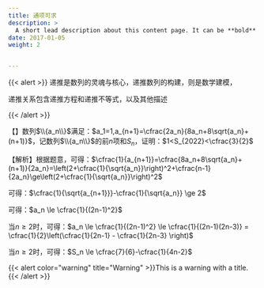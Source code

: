 ```yaml
---
title: 通项可求
description: >
  A short lead description about this content page. It can be **bold** or _italic_ and can be split over multiple paragraphs.
date: 2017-01-05
weight: 2


---
```


{{< alert >}}
递推是数列的灵魂与核心，递推数列的构建，则是数学建模，

递推关系包含递推方程和递推不等式，以及其他描述

{{< /alert >}}





【】数列$\\{a_n\\}$满足：$a_1=1,a_{n+1}=\cfrac{2a_n}{8a_n+8\sqrt{a_n}+(n+1)}$，记数列$\\{a_n\\}$的前$n$项和$S_n$，证明：$1<S_{2022}<\cfrac{3}{2}$

【解析】根据题意，可得：$\cfrac{1}{a_{n+1}}=\cfrac{8a_n+8\sqrt{a_n}+(n+1)}{2a_n}=\left(2+\cfrac{1}{\sqrt{a_n}}\right)^2+\cfrac{n-1}{2a_n}\ge\left(2+\cfrac{1}{\sqrt{a_n}}\right)^2$

可得：$\cfrac{1}{\sqrt{a_{n+1}}}-\cfrac{1}{\sqrt{a_n}} \ge 2$

可得：$a_n \le \cfrac{1}{(2n-1)^2}$

当$n \ge 2$时，可得：$a_n \le \cfrac{1}{(2n-1)^2} \le \cfrac{1}{(2n-1)(2n-3)} = \cfrac{1}{2}\left(\cfrac{1}{2n-1} - \cfrac{1}{2n-3} \right)$

当$n \ge 2$时，可得：$S_n \le \cfrac{7}{6}-\cfrac{1}{4n-2}$


{{< alert color="warning" title="Warning" >}}This is a warning with a title.{{< /alert >}}



